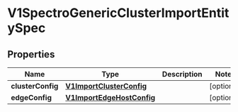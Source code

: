 # V1SpectroGenericClusterImportEntitySpec

## Properties
Name | Type | Description | Notes
------------ | ------------- | ------------- | -------------
**clusterConfig** | [**V1ImportClusterConfig**](V1ImportClusterConfig.md) |  |  [optional]
**edgeConfig** | [**V1ImportEdgeHostConfig**](V1ImportEdgeHostConfig.md) |  |  [optional]
